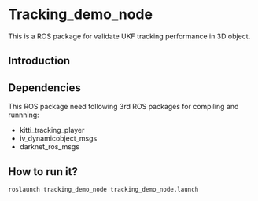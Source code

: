 # Tracking_demo_node
This is a ROS package for validate UKF tracking performance in 3D object.

## Introduction


## Dependencies
This ROS package need following 3rd ROS packages for compiling and runnning:

- kitti_tracking_player
- iv_dynamicobject_msgs
- darknet_ros_msgs

## How to run it?
```
roslaunch tracking_demo_node tracking_demo_node.launch
```